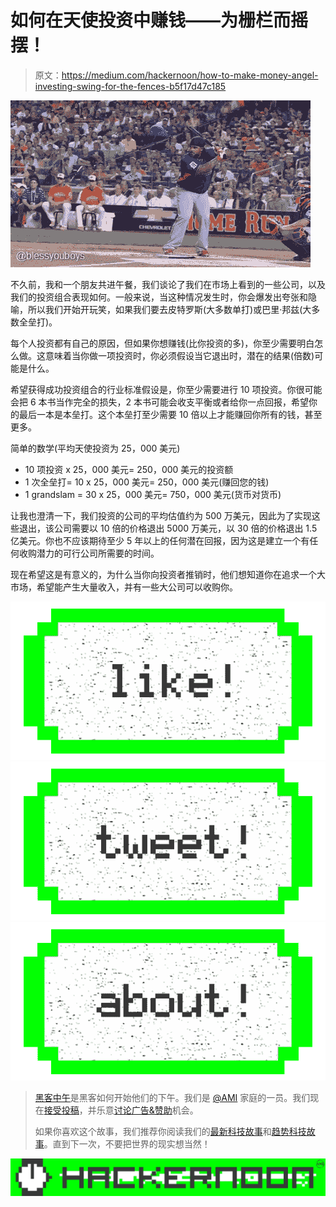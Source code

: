# 如何在天使投资中赚钱——为栅栏而摇摆！

> 原文：<https://medium.com/hackernoon/how-to-make-money-angel-investing-swing-for-the-fences-b5f17d47c185>

![](img/820721547c2db62e53e5afef8e352979.png)

不久前，我和一个朋友共进午餐，我们谈论了我们在市场上看到的一些公司，以及我们的投资组合表现如何。一般来说，当这种情况发生时，你会爆发出夸张和隐喻，所以我们开始开玩笑，如果我们要去皮特罗斯(大多数单打)或巴里·邦兹(大多数全垒打)。

每个人投资都有自己的原因，但如果你想赚钱(比你投资的多)，你至少需要明白怎么做。这意味着当你做一项投资时，你必须假设当它退出时，潜在的结果(倍数)可能是什么。

希望获得成功投资组合的行业标准假设是，你至少需要进行 10 项投资。你很可能会把 6 本书当作完全的损失，2 本书可能会收支平衡或者给你一点回报，希望你的最后一本是本垒打。这个本垒打至少需要 10 倍以上才能赚回你所有的钱，甚至更多。

简单的数学(平均天使投资为 25，000 美元)

*   10 项投资 x 25，000 美元= 250，000 美元的投资额
*   1 次全垒打= 10 x 25，000 美元= 250，000 美元(赚回您的钱)
*   1 grandslam = 30 x 25，000 美元= 750，000 美元(货币对货币)

让我也澄清一下，我们投资的公司的平均估值约为 500 万美元，因此为了实现这些退出，该公司需要以 10 倍的价格退出 5000 万美元，以 30 倍的价格退出 1.5 亿美元。你也不应该期待至少 5 年以上的任何潜在回报，因为这是建立一个有任何收购潜力的可行公司所需要的时间。

现在希望这是有意义的，为什么当你向投资者推销时，他们想知道你在追求一个大市场，希望能产生大量收入，并有一些大公司可以收购你。

[![](img/50ef4044ecd4e250b5d50f368b775d38.png)](http://bit.ly/HackernoonFB)[![](img/979d9a46439d5aebbdcdca574e21dc81.png)](https://goo.gl/k7XYbx)[![](img/2930ba6bd2c12218fdbbf7e02c8746ff.png)](https://goo.gl/4ofytp)

> [黑客中午](http://bit.ly/Hackernoon)是黑客如何开始他们的下午。我们是 [@AMI](http://bit.ly/atAMIatAMI) 家庭的一员。我们现在[接受投稿](http://bit.ly/hackernoonsubmission)，并乐意[讨论广告&赞助](mailto:partners@amipublications.com)机会。
> 
> 如果你喜欢这个故事，我们推荐你阅读我们的[最新科技故事](http://bit.ly/hackernoonlatestt)和[趋势科技故事](https://hackernoon.com/trending)。直到下一次，不要把世界的现实想当然！

[![](img/be0ca55ba73a573dce11effb2ee80d56.png)](https://goo.gl/Ahtev1)